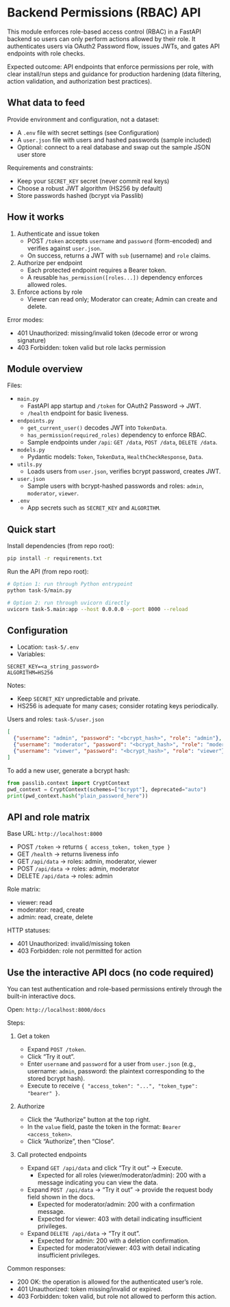 # Backend Permissions (RBAC) API

This module enforces role-based access control (RBAC) in a FastAPI backend so users can only perform actions allowed by their role. It authenticates users via OAuth2 Password flow, issues JWTs, and gates API endpoints with role checks.

Expected outcome: API endpoints that enforce permissions per role, with clear install/run steps and guidance for production hardening (data filtering, action validation, and authorization best practices).

## What data to feed

Provide environment and configuration, not a dataset:

- A `.env` file with secret settings (see Configuration)
- A `user.json` file with users and hashed passwords (sample included)
- Optional: connect to a real database and swap out the sample JSON user store

Requirements and constraints:
- Keep your `SECRET_KEY` secret (never commit real keys)
- Choose a robust JWT algorithm (HS256 by default)
- Store passwords hashed (bcrypt via Passlib)

## How it works

1. Authenticate and issue token
   - POST `/token` accepts `username` and `password` (form-encoded) and verifies against `user.json`.
   - On success, returns a JWT with `sub` (username) and `role` claims.
2. Authorize per endpoint
   - Each protected endpoint requires a Bearer token.
   - A reusable `has_permission([roles...])` dependency enforces allowed roles.
3. Enforce actions by role
   - Viewer can read only; Moderator can create; Admin can create and delete.

Error modes:
- 401 Unauthorized: missing/invalid token (decode error or wrong signature)
- 403 Forbidden: token valid but role lacks permission

## Module overview

Files:
- `main.py`
  - FastAPI app startup and `/token` for OAuth2 Password → JWT.
  - `/health` endpoint for basic liveness.
- `endpoints.py`
  - `get_current_user()` decodes JWT into `TokenData`.
  - `has_permission(required_roles)` dependency to enforce RBAC.
  - Sample endpoints under `/api`: `GET /data`, `POST /data`, `DELETE /data`.
- `models.py`
  - Pydantic models: `Token`, `TokenData`, `HealthCheckResponse`, `Data`.
- `utils.py`
  - Loads users from `user.json`, verifies bcrypt password, creates JWT.
- `user.json`
  - Sample users with bcrypt-hashed passwords and roles: `admin`, `moderator`, `viewer`.
- `.env`
  - App secrets such as `SECRET_KEY` and `ALGORITHM`.

## Quick start

Install dependencies (from repo root):

```bash
pip install -r requirements.txt
```

Run the API (from repo root):

```bash
# Option 1: run through Python entrypoint
python task-5/main.py

# Option 2: run through uvicorn directly
uvicorn task-5.main:app --host 0.0.0.0 --port 8000 --reload
```

## Configuration

- Location: `task-5/.env`
- Variables:

```
SECRET_KEY=<a_string_password>
ALGORITHM=HS256
```

Notes:
- Keep `SECRET_KEY` unpredictable and private.
- HS256 is adequate for many cases; consider rotating keys periodically.

Users and roles: `task-5/user.json`

```json
[
  {"username": "admin", "password": "<bcrypt_hash>", "role": "admin"},
  {"username": "moderator", "password": "<bcrypt_hash>", "role": "moderator"},
  {"username": "viewer", "password": "<bcrypt_hash>", "role": "viewer"}
]
```

To add a new user, generate a bcrypt hash:

```python
from passlib.context import CryptContext
pwd_context = CryptContext(schemes=["bcrypt"], deprecated="auto")
print(pwd_context.hash("plain_password_here"))
```

## API and role matrix

Base URL: `http://localhost:8000`

- POST `/token` → returns `{ access_token, token_type }`
- GET `/health` → returns liveness info
- GET `/api/data` → roles: admin, moderator, viewer
- POST `/api/data` → roles: admin, moderator
- DELETE `/api/data` → roles: admin

Role matrix:

- viewer: read
- moderator: read, create
- admin: read, create, delete

HTTP statuses:
- 401 Unauthorized: invalid/missing token
- 403 Forbidden: role not permitted for action

## Use the interactive API docs (no code required)

You can test authentication and role-based permissions entirely through the built-in interactive docs.

Open: `http://localhost:8000/docs`

Steps:
1) Get a token
   - Expand `POST /token`.
   - Click “Try it out”.
   - Enter `username` and `password` for a user from `user.json` (e.g., username: `admin`, password: the plaintext corresponding to the stored bcrypt hash).
   - Execute to receive `{ "access_token": "...", "token_type": "bearer" }`.

2) Authorize
   - Click the “Authorize” button at the top right.
   - In the `value` field, paste the token in the format: `Bearer <access_token>`.
   - Click “Authorize”, then “Close”.

3) Call protected endpoints
   - Expand `GET /api/data` and click “Try it out” → Execute.
     - Expected for all roles (viewer/moderator/admin): 200 with a message indicating you can view the data.
   - Expand `POST /api/data` → “Try it out” → provide the request body field shown in the docs.
     - Expected for moderator/admin: 200 with a confirmation message.
     - Expected for viewer: 403 with detail indicating insufficient privileges.
   - Expand `DELETE /api/data` → “Try it out”.
     - Expected for admin: 200 with a deletion confirmation.
     - Expected for moderator/viewer: 403 with detail indicating insufficient privileges.

Common responses:
- 200 OK: the operation is allowed for the authenticated user’s role.
- 401 Unauthorized: token missing/invalid or expired.
- 403 Forbidden: token valid, but role not allowed to perform this action.